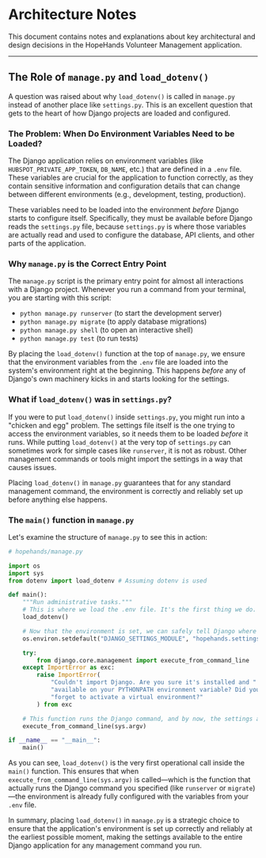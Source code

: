 # Architecture Notes

This document contains notes and explanations about key architectural and design decisions in the HopeHands Volunteer Management application.

---

## The Role of `manage.py` and `load_dotenv()`

A question was raised about why `load_dotenv()` is called in `manage.py` instead of another place like `settings.py`. This is an excellent question that gets to the heart of how Django projects are loaded and configured.

### The Problem: When Do Environment Variables Need to be Loaded?

The Django application relies on environment variables (like `HUBSPOT_PRIVATE_APP_TOKEN`, `DB_NAME`, etc.) that are defined in a `.env` file. These variables are crucial for the application to function correctly, as they contain sensitive information and configuration details that can change between different environments (e.g., development, testing, production).

These variables need to be loaded into the environment *before* Django starts to configure itself. Specifically, they must be available before Django reads the `settings.py` file, because `settings.py` is where those variables are actually read and used to configure the database, API clients, and other parts of the application.

### Why `manage.py` is the Correct Entry Point

The `manage.py` script is the primary entry point for almost all interactions with a Django project. Whenever you run a command from your terminal, you are starting with this script:

-   `python manage.py runserver` (to start the development server)
-   `python manage.py migrate` (to apply database migrations)
-   `python manage.py shell` (to open an interactive shell)
-   `python manage.py test` (to run tests)

By placing the `load_dotenv()` function at the top of `manage.py`, we ensure that the environment variables from the `.env` file are loaded into the system's environment right at the beginning. This happens *before* any of Django's own machinery kicks in and starts looking for the settings.

### What if `load_dotenv()` was in `settings.py`?

If you were to put `load_dotenv()` inside `settings.py`, you might run into a "chicken and egg" problem. The settings file itself is the one trying to access the environment variables, so it needs them to be loaded *before* it runs. While putting `load_dotenv()` at the very top of `settings.py` can sometimes work for simple cases like `runserver`, it is not as robust. Other management commands or tools might import the settings in a way that causes issues.

Placing `load_dotenv()` in `manage.py` guarantees that for any standard management command, the environment is correctly and reliably set up before anything else happens.

### The `main()` function in `manage.py`

Let's examine the structure of `manage.py` to see this in action:

```python
# hopehands/manage.py

import os
import sys
from dotenv import load_dotenv # Assuming dotenv is used

def main():
    """Run administrative tasks."""
    # This is where we load the .env file. It's the first thing we do.
    load_dotenv()

    # Now that the environment is set, we can safely tell Django where to find its settings.
    os.environ.setdefault("DJANGO_SETTINGS_MODULE", "hopehands.settings")

    try:
        from django.core.management import execute_from_command_line
    except ImportError as exc:
        raise ImportError(
            "Couldn't import Django. Are you sure it's installed and "
            "available on your PYTHONPATH environment variable? Did you "
            "forget to activate a virtual environment?"
        ) from exc

    # This function runs the Django command, and by now, the settings are available.
    execute_from_command_line(sys.argv)

if __name__ == "__main__":
    main()
```

As you can see, `load_dotenv()` is the very first operational call inside the `main()` function. This ensures that when `execute_from_command_line(sys.argv)` is called—which is the function that actually runs the Django command you specified (like `runserver` or `migrate`)—the environment is already fully configured with the variables from your `.env` file.

In summary, placing `load_dotenv()` in `manage.py` is a strategic choice to ensure that the application's environment is set up correctly and reliably at the earliest possible moment, making the settings available to the entire Django application for any management command you run.

